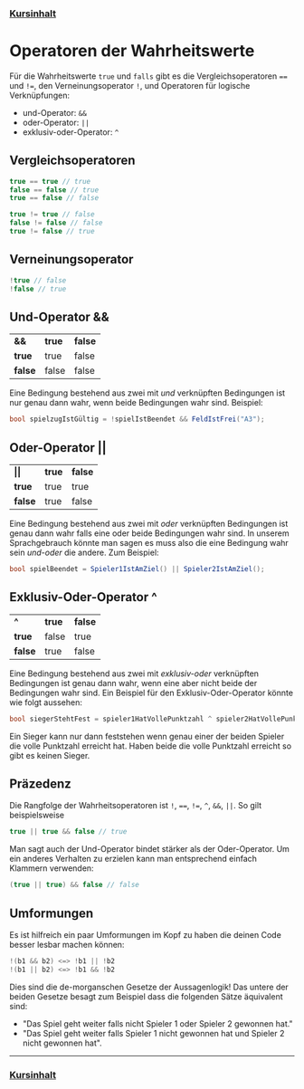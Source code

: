 ### [Kursinhalt](../README.md)

Operatoren der Wahrheitswerte
==============================

Für die Wahrheitswerte `true` und `falls` gibt es die Vergleichsoperatoren `==` und `!=`, den Verneinungsoperator `!`, und Operatoren für logische Verknüpfungen:

- und-Operator: `&&`
- oder-Operator: `||`
- exklusiv-oder-Operator: `^`

Vergleichsoperatoren
---------------------

```cs
true == true // true
false == false // true
true == false // false
```

```cs
true != true // false
false != false // false
true != false // true
```

Verneinungsoperator
--------------------

```cs
!true // false
!false // true
```


Und-Operator &&
-----------------

<table>
<tr>
    <td><b>&&<b></td>
    <td><b>true<b></td>
    <td><b>false<b></td>
</tr>
<tr>
    <td><b>true<b></td>
    <td>true</td>
    <td>false</td>
</tr>
<tr>
    <td><b>false<b></td>
    <td>false</td>
    <td>false</td>
</tr>
</table>

Eine Bedingung bestehend aus zwei mit *und* verknüpften Bedingungen ist nur genau dann wahr, wenn beide Bedingungen wahr sind. Beispiel:

```cs
bool spielzugIstGültig = !spielIstBeendet && FeldIstFrei("A3");
```

Oder-Operator ||
-----------------

<table>
<tr>
    <td><b>||<b></td>
    <td><b>true<b></td>
    <td><b>false<b></td>
</tr>
<tr>
    <td><b>true<b></td>
    <td>true</td>
    <td>true</td>
</tr>
<tr>
    <td><b>false<b></td>
    <td>true</td>
    <td>false</td>
</tr>
</table>

Eine Bedingung bestehend aus zwei mit *oder* verknüpften Bedingungen ist genau dann wahr falls eine oder beide Bedingungen wahr sind. In unserem Sprachgebrauch könnte man sagen es muss also die eine Bedingung wahr sein *und-oder* die andere. Zum Beispiel:

```cs
bool spielBeendet = Spieler1IstAmZiel() || Spieler2IstAmZiel();
```

Exklusiv-Oder-Operator ^
-------------------------

<table>
<tr>
    <td><b>^<b></td>
    <td><b>true<b></td>
    <td><b>false<b></td>
</tr>
<tr>
    <td><b>true<b></td>
    <td>false</td>
    <td>true</td>
</tr>
<tr>
    <td><b>false<b></td>
    <td>true</td>
    <td>false</td>
</tr>
</table>

Eine Bedingung bestehend aus zwei mit *exklusiv-oder* verknüpften Bedingungen ist genau dann wahr, wenn eine aber nicht beide der Bedingungen wahr sind. 
Ein Beispiel für den Exklusiv-Oder-Operator könnte wie folgt aussehen:

```cs
bool siegerStehtFest = spieler1HatVollePunktzahl ^ spieler2HatVollePunktZahl;
```

Ein Sieger kann nur dann feststehen wenn genau einer der beiden Spieler die volle Punktzahl erreicht hat. Haben beide die volle Punktzahl erreicht so gibt es keinen Sieger.

Präzedenz
---------

Die Rangfolge der Wahrheitsoperatoren ist `!`, `==`, `!=`, `^`, `&&`, `||`. So gilt beispielsweise 

```cs
true || true && false // true
```

Man sagt auch der Und-Operator bindet stärker als der Oder-Operator. Um ein anderes Verhalten zu erzielen kann man entsprechend einfach Klammern verwenden:

```cs
(true || true) && false // false
```

Umformungen
-----------

Es ist hilfreich ein paar Umformungen im Kopf zu haben die deinen Code besser lesbar machen können:

```cs
!(b1 && b2) <=> !b1 || !b2
!(b1 || b2) <=> !b1 && !b2
```

Dies sind die de-morganschen Gesetze der Aussagenlogik! Das untere der beiden Gesetze besagt zum Beispiel dass die folgenden Sätze äquivalent sind:

-  "Das Spiel geht weiter falls nicht Spieler 1 oder Spieler 2 gewonnen hat."
- "Das Spiel geht weiter falls Spieler 1 nicht gewonnen hat und Spieler 2 nicht gewonnen hat".


---

### [Kursinhalt](../README.md)
